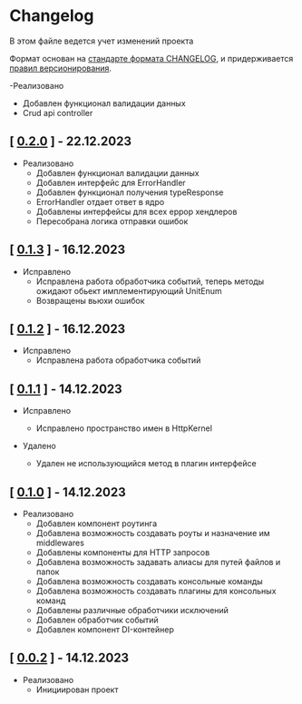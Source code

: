 # Changelog

В этом файле ведется учет изменений проекта

Формат основан на [стандарте формата CHANGELOG](https://keepachangelog.com/en/1.0.0/),
и придерживается [правил версионирования](https://semver.org/spec/v2.0.0.html).

-Реализовано
  - Добавлен функционал валидации данных
  - Crud api controller

## [ [0.2.0](https://github.com/Trinity-devs/framework/releases/tag/0.2.3) ] - 22.12.2023

- Реализовано
  - Добавлен функционал валидации данных
  - Добавлен интерфейс для ErrorHandler
  - Добавлен функционал получения typeResponse
  - ErrorHandler отдает ответ в ядро
  - Добавлены интерфейсы для всех еррор хендлеров
  - Пересобрана логика отправки ошибок

## [ [0.1.3](https://github.com/Trinity-devs/framework/releases/tag/0.1.3) ] - 16.12.2023

- Исправлено
    - Исправлена работа обработчика событий, теперь методы ожидают обьект имплементирующий UnitEnum
    - Возвращены вьюхи ошибок

## [ [0.1.2](https://github.com/Trinity-devs/framework/releases/tag/0.1.2) ] - 16.12.2023

- Исправлено
  - Исправлена работа обработчика событий

## [ [0.1.1](https://github.com/Trinity-devs/framework/releases/tag/0.1.1) ] - 14.12.2023

- Исправлено
  - Исправлено пространство имен в HttpKernel

- Удалено
  - Удален не использующийся метод в плагин интерфейсе

## [ [0.1.0](https://github.com/Trinity-devs/framework/releases/tag/0.1.0) ] - 14.12.2023

- Реализовано
  - Добавлен компонент роутинга
  - Добавлена возможность создавать роуты и назначение им middlewares
  - Добавлены компоненты для HTTP запросов
  - Добавлена возможность задавать алиасы для путей файлов и папок
  - Добавлена возможность создавать консольные команды
  - Добавлена возможность создавать плагины для консольных команд
  - Добавлены различные обработчики исключений
  - Добавлен обработчик событий
  - Добавлен компонент DI-контейнер

## [ [0.0.2](https://github.com/Trinity-devs/framework/releases/tag/0.0.2) ] - 14.12.2023

- Реализовано
  - Инициирован проект